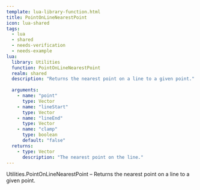 ```yaml
---
template: lua-library-function.html
title: PointOnLineNearestPoint
icon: lua-shared
tags:
  - lua
  - shared
  - needs-verification
  - needs-example
lua:
  library: Utilities
  function: PointOnLineNearestPoint
  realm: shared
  description: "Returns the nearest point on a line to a given point."
  
  arguments:
    - name: "point"
      type: Vector
    - name: "lineStart"
      type: Vector
    - name: "lineEnd"
      type: Vector
    - name: "clamp"
      type: boolean
      default: "false"
  returns:
    - type: Vector
      description: "The nearest point on the line."
---
```


<div class="lua__search__keywords">
Utilities.PointOnLineNearestPoint &#x2013; Returns the nearest point on a line to a given point.
</div>
